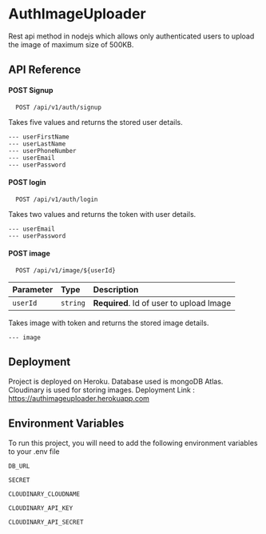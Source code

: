 
# AuthImageUploader

Rest api method in nodejs which allows only authenticated users to upload the image of maximum size of 500KB.


## API Reference

#### POST Signup

```http
  POST /api/v1/auth/signup
```
Takes five values and returns the stored user details.

```http
--- userFirstName
--- userLastName
--- userPhoneNumber
--- userEmail
--- userPassword
```

#### POST login

```http
  POST /api/v1/auth/login
```
Takes two values and returns the token with user details.
```http
--- userEmail
--- userPassword
```

#### POST image

```http
  POST /api/v1/image/${userId}
```

| Parameter | Type     | Description                       |
| :-------- | :------- | :-------------------------------- |
| `userId`      | `string` | **Required**. Id of user to upload Image |

Takes image with token and returns the stored image details.
```http
--- image
```

## Deployment

Project is deployed on Heroku. Database used is mongoDB Atlas. Cloudinary is used for storing images.
 Deployment Link : https://authimageuploader.herokuapp.com




## Environment Variables

To run this project, you will need to add the following environment variables to your .env file

`DB_URL`
 
`SECRET`

`CLOUDINARY_CLOUDNAME`

`CLOUDINARY_API_KEY`

`CLOUDINARY_API_SECRET`



